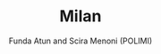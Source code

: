 ---
layout: casestudy
name: milan
title: Milan
image: milan.jpg
author: Funda Atun and Scira Menoni (POLIMI) 
---